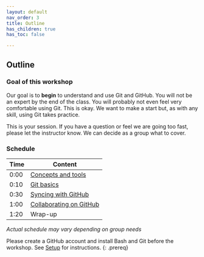 ```yaml
---
layout: default
nav_order: 3
title: Outline
has_children: true
has_toc: false

---
```


## Outline

### Goal of this workshop

Our goal is to **begin** to understand and use Git and GitHub. You will not be an expert by the end of the class. You will probably not even feel very comfortable using Git. This is okay. We want to make a start but, as with any skill, using Git takes practice.

This is your session. If you have a question or feel we are going too fast, please let the instructor know. We can decide as a group what to cover.

### Schedule

| Time | Content 
| --- | --- 
| 0:00 | [Concepts and tools](lesson/01_what_is_git.md)
| 0:10 | [Git basics](lesson/02_getting_started.md)
| 0:30 | [Syncing with GitHub](lesson/03_sync.md)
| 1:00 | [Collaborating on GitHub](lesson/04_collab.md)
| 1:20 | Wrap-up

_Actual schedule may vary depending on group needs_



Please create a GitHub account and install Bash and Git before the workshop. See [Setup](../index.md) for instructions.
{: .prereq}
